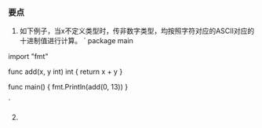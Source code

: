  ### 要点

 1. 如下例子，当x不定义类型时，传非数字类型，均按照字符对应的ASCII对应的十进制值进行计算。
`
package main

import "fmt"

func add(x, y int) int {
	return x + y
}

func main() {
	fmt.Println(add(0, 13))
}

`
 
 2. 